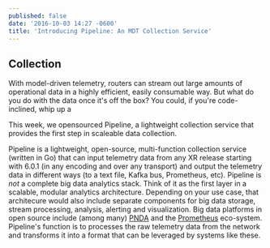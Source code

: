 ```yaml
---
published: false
date: '2016-10-03 14:27 -0600'
title: 'Introducing Pipeline: An MDT Collection Service'
---
```

## Collection

With model-driven telemetry, routers can stream out large amounts of operational data in a highly efficient, easily consumable way.  But what do you do with the data once it's off the box?  You could, if you're code-inclined, whip up a 

This week, we opensourced Pipeline, a lightweight collection service that provides the first step in scaleable data collection.  

Pipeline is a lightweight, open-source, multi-function collection service (written in Go) that can input telemetry data from any XR release starting with 6.0.1 (in any encoding and over any transport) and output the telemetry data in different ways (to a text file, Kafka bus, Prometheus, etc).  Pipeline is _not_ a complete big data analytics stack.  Think of it as the first layer in a scalable, modular analytics architecture.  Depending on your use case, that architecure would also include separate components for big data storage, stream processing, analysis, alerting and visualization.  Big data platforms in open source include (among many) [PNDA](http://pnda.io/guide) and the [Prometheus](https://prometheus.io/) eco-system.  Pipeline's function is to processes the raw telemetry data from the network and transforms it into a format that can be leveraged by systems like these.

